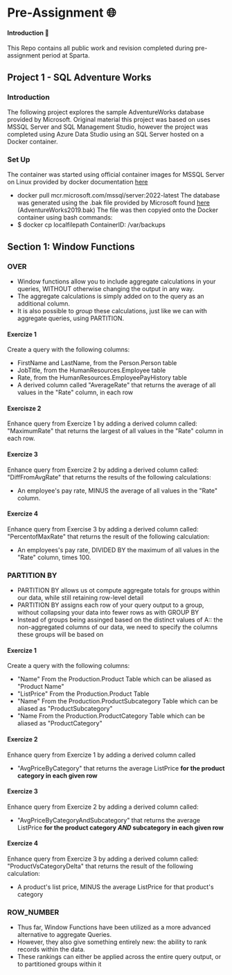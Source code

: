 # Pre-Assignment :globe_with_meridians:

#### Introduction :page_with_curl:

This Repo contains all public work and revision completed during pre-assignment period at Sparta.


## Project 1 - SQL Adventure Works

### Introduction

The following project explores the sample AdventureWorks database provided by Microsoft.
Original material this project was based on uses MSSQL Server and SQL Management Studio, however the project was completed using Azure Data Studio using an SQL Server hosted on a Docker container.

### Set Up

The container was started using official container images for MSSQL Server on Linux provided by docker documentation [here](https://hub.docker.com/_/microsoft-mssql-server)
* docker pull mcr.microsoft.com/mssql/server:2022-latest
The database was generated using the .bak file provided by Microsoft found [here](https://learn.microsoft.com/en-us/sql/samples/adventureworks-install-configure?view=sql-server-ver16&tabs=ssms) (AdventureWorks2019.bak)
The file was then copyied onto the Docker container using bash commands:
* $ docker cp localfilepath ContainerID: /var/backups 

## Section 1: Window Functions

### OVER

* Window functions allow you to include aggregate calculations in your queries, WITHOUT otherwise changing the output in any way.
* The aggregate calculations is simply added on to the query as an additional column.
* It is also possible to *group* these calculations, just like we can with aggregate queries, using PARTITION. 

#### Exercize 1
Create a query with the following columns:
* FirstName and LastName, from the Person.Person table
* JobTitle, from the HumanResources.Employee table
* Rate, from the HumanResources.EmployeePayHistory table
* A derived column called "AverageRate" that returns the average of all values in the "Rate" column, in each row

#### Exercisze 2
Enhance query from Exercize 1 by adding a derived column called:
"MaximumRate" that returns the largest of all values in the "Rate" column in each row.

#### Exercize 3
Enhance query from Exercize 2 by adding a derived column called:
"DiffFromAvgRate" that returns the results of the following calculations:
* An employee's pay rate, MINUS the average of all values in the "Rate" column.

#### Exercize 4 
Enhance query from Exercise 3 by adding a derived column called:
"PercentofMaxRate" that returns the result of the following calculation:
* An employees's pay rate, DIVIDED BY the maximum of all values in the "Rate" column, times 100.

### PARTITION BY

* PARTITION BY allows us ot compute aggregate totals for groups within our data, while still retaining row-level detail
* PARTITION BY assigns each row of your query output to a group, without collapsing your data into fewer rows as with GROUP BY
* Instead of groups being assinged based on the distinct values of A:: the non-aggregated columns of our data, we need to specify the columns these groups will be based on

#### Exercize 1 
Create a query with the following columns:
* "Name" From the Production.Product Table which can be aliased as "Product Name"
* "ListPrice" From the Production.Product Table
* "Name" From the Production.ProductSubcategory Table which can be aliased as "ProductSubcategory"
* "Name From the Production.ProductCategory Table which can be aliased as "ProductCategory"

#### Exercize 2
Enhance query from Exercize 1 by adding a derived column called 
* "AvgPriceByCategory" that returns the average ListPrice __for the product category in each given row__


#### Exercize 3
Enhance query from Exercize 2 by adding a derived column called:
* "AvgPriceByCategoryAndSubcategory" that returns the average ListPrice __for the product category ***AND*** subcategory in each given row__

#### Exercize 4
Enhance query from Exercize 3 by adding a derived column called:
"ProductVsCategoryDelta" that returns the result of the following calculation:
* A product's list price, MINUS the average ListPrice for that product's category

### ROW_NUMBER

* Thus far, Window Functions have been utilized as a more advanced alternative to aggregate Queries.
* However, they also give something entirely new: the ability to rank records within the data.
* These rankings can either be applied across the entire query output, or to partitioned groups within it


